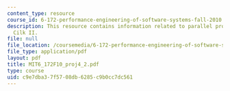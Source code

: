 ```yaml
---
content_type: resource
course_id: 6-172-performance-engineering-of-software-systems-fall-2010
description: This resource contains information related to parallel programming with
  Cilk II.
file: null
file_location: /coursemedia/6-172-performance-engineering-of-software-systems-fall-2010/c9e7dba37f5708db6285c9b0cc7dc561_MIT6_172F10_proj4_2.pdf
file_type: application/pdf
layout: pdf
title: MIT6_172F10_proj4_2.pdf
type: course
uid: c9e7dba3-7f57-08db-6285-c9b0cc7dc561
---
```

